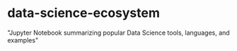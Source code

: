 # data-science-ecosystem
"Jupyter Notebook summarizing popular Data Science tools, languages, and examples"

